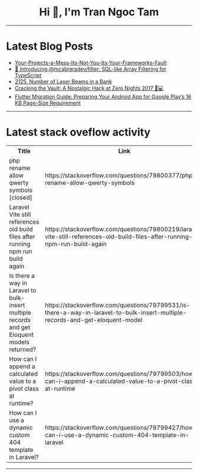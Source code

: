 <h1 align="center">Hi 👋, I'm Tran Ngoc Tam</h1>

---

# Latest Blog Posts 
<!-- BLOG-POST-LIST:START -->
- [Your-Projects-a-Mess-Its-Not-You-Its-Your-Frameworks-Fault](https://dev.to/member_875c0744/your-projects-a-mess-its-not-you-its-your-frameworks-fault-1ol2)
- [🚀 Introducing @mcabreradev/filter: SQL-like Array Filtering for TypeScript](https://dev.to/mcabreradev/introducing-mcabreradevfilter-sql-like-array-filtering-for-typescript-2j15)
- [2125. Number of Laser Beams in a Bank](https://dev.to/mdarifulhaque/2125-number-of-laser-beams-in-a-bank-46pn)
- [Cracking the Vault: A Nostalgic Hack at Zero Nights 2017 🚪💻](https://dev.to/d3one/cracking-the-vault-a-nostalgic-hack-at-zero-nights-2017-ejk)
- [Flutter Migration Guide: Preparing Your Android App for Google Play’s 16 KB Page-Size Requirement](https://dev.to/michaelchiew08/flutter-migration-guide-preparing-your-android-app-for-google-plays-16-kb-page-size-requirement-10j0)
<!-- BLOG-POST-LIST:END -->

---

# Latest stack oveflow activity
<table>
  <tr><th>Title</th><th>Link</th></tr>
  <!-- STACKOVERFLOW:START --><tr><td>php rename allow qwerty symbols [closed]</td><td>https://stackoverflow.com/questions/79800377/php-rename-allow-qwerty-symbols</td></tr><tr><td>Laravel Vite still references old build files after running npm run build again</td><td>https://stackoverflow.com/questions/79800219/laravel-vite-still-references-old-build-files-after-running-npm-run-build-again</td></tr><tr><td>Is there a way in Laravel to bulk-insert multiple records and get Eloquent models returned?</td><td>https://stackoverflow.com/questions/79799531/is-there-a-way-in-laravel-to-bulk-insert-multiple-records-and-get-eloquent-model</td></tr><tr><td>How can I append a calculated value to a pivot class at runtime?</td><td>https://stackoverflow.com/questions/79799503/how-can-i-append-a-calculated-value-to-a-pivot-class-at-runtime</td></tr><tr><td>How can I use a dynamic custom 404 template in Laravel?</td><td>https://stackoverflow.com/questions/79799427/how-can-i-use-a-dynamic-custom-404-template-in-laravel</td></tr><!-- STACKOVERFLOW:END -->
</table>

---


